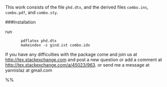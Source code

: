
This work consists of the file  `phd.dtx`,
and the derived files   `combo.ins`,  `combo.pdf`, and `combo.sty`.

###Installation

run

           pdflatex phd.dtx
           makeindex -s gind.ist combo.idx

If you have any difficulties with the package come and join us at
http://tex.stackexchange.com and post a new question or
add a comment at http://tex.stackexchange.com/a/45023/963.
or send me a message at  yannislaz at gmail.com


%%

